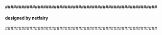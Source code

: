 ########################################################
####            designed by netfairy              ######
########################################################
